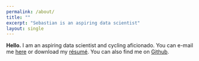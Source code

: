 ```yaml
---
permalink: /about/
title: ""
excerpt: "Sebastian is an aspiring data scientist"
layout: single
---
```


**Hello.** I am an aspiring data scientist and cycling aficionado. You can e-mail me [here](mail&#116;&#111;&#58;p&#117;&#37;62li&#99;&#37;2&#69;%73e&#37;6&#50;&#97;st&#105;&#97;n&#64;m&#37;61ilbo&#120;&#46;o%72g'>public&#46;sebastian&#64;&#109;&#97;ilbox&#46;org)  or download my [résumé](/assets/documents/cv-sebastian-bertoli-public.pdf). You can also find me on [Github](https://github.com/sebastianbertoli).


